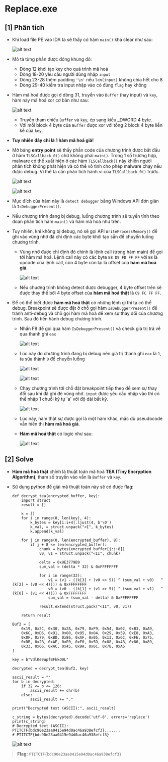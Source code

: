 # Replace.exe
## **[1] Phân tích**
- Khi load file PE vào IDA ta sẽ thấy có hàm `main()` khá clear như sau:
  
  ![alt text](../__images__/replace_1.png)

- Mô tả từng phần được đóng khung đỏ:
  - Dòng 12 khởi tạo key cho quá trình mã hoá
  - Dòng 18-20 yêu cầu người dùng nhập `input`
  - Dòng 23-28 thêm padding `'\n'` nếu `len(input)` không chia hết cho 8
  - Dòng 29-40 kiểm tra input nhập vào có đúng `flag` hay không
- Hàm mã hoá được gọi ở dòng 31, truyền vào `Buffer` (hay input) và `key`, hàm này mã hoá xor cơ bản như sau:
  
  ![alt text](../__images__/replace_2.png)

  - Truyền tham chiếu `Buffer` và `key`, ép sang kiểu _DWORD 4 byte.
  - Với mỗi block 4 byte của `Buffer` được xor với tổng 2 block 4 byte liền kề của `key`.
- **Tuy nhiên đây chỉ là 1 hàm mã hoá giả!**
- Mở bảng **entry point** sẽ thấy phần code của chương trình được bắt đầu ở hàm `TLSCallback_0()` chứ không phải `main()`. Trong 1 số trường hợp, malware có thể xuất hiện ở các hàm `TLSCallback()` này khiến người phân tích không phát hiện và có thể vô tình cho phép malware chạy nếu được debug. Vì thế ta cần phân tích hành vi của `TLSCallback_0()` trước.

  ![alt text](../__images__/replace_3.png)

  ![alt text](../__images__/replace_4.png)

- Mục đích của hàm này là `detect debugger` bằng Windows API đơn giản là `IsDebuggerPresent()`.
- Nếu chương trình đang bị debug, luồng chương trình sẽ tuyến tính theo đoạn phân tích hàm `main()` và hàm mã hoá như trên.
- Tuy nhiên, khi không bị debug, nó sẽ gọi API `WriteProcessMemory()` để ghi vào vùng nhớ đã chỉ định các byte khởi tạo sẵn để chuyển luồng chương trình.
  - Vùng nhớ được chỉ định đó chính là lệnh call (trong hàm main) để gọi tới hàm mã hoá. Lệnh call này có các byte `E8 D9 FD FF FF` với `E8` là opcode của lệnh call, còn 4 byte còn lại là offset của **hàm mã hoá giả**.

    ![alt text](../__images__/replace_5.png)

  - Nếu chương trình không detect được debugger, 4 byte offset trên sẽ được thay thế bởi 4 byte offset của **hàm mã hoá thật** là `C9 FC FF FF`.
- Để có thể biết được **hàm mã hoá thật** có những lệnh gì thì ta có thể debug. Breakpoint sẽ được đặt ở chỗ gọi hàm `IsDebuggerPresent()` để tránh anti-debug và chỗ gọi hàm mã hoá để xem sự thay đổi của chương trình. Sau đó tiến hành debug chương trình.
  - Nhấn F8 để gọi qua hàm `IsDebuggerPresent()` và check giá trị trả về qua thanh ghi `eax`

    ![alt text](../__images__/replace_7.png)

  - Lúc này do chương trình đang bị debug nên giá trị thanh ghi `eax` là `1`, ta sửa thành `0` để chuyển luồng

    ![alt text](../__images__/replace_8.png)

    ![alt text](../__images__/replace_9.png)

  - Chạy chương trình tới chỗ đặt breakpoint tiếp theo để xem sự thay đổi sau khi đã ghi đè vùng nhớ. `input` được yêu cầu nhập vào thì có thể nhập 1 chuỗi ký tự 'a' với độ dài bất kỳ.
    
    ![alt text](../__images__/replace_10.png)

  - Lúc này, hàm thật sự được gọi là một hàm khác, mặc dù pseudocode vẫn hiển thị **hàm mã hoá giả**.
  - **Hàm mã hoá thật** có logic như sau:
    
    ![alt text](../__images__/replace_11.png)
  
## **[2] Solve**
- **Hàm mã hoá thật** chính là thuật toán mã hoá **TEA (Tiny Encryption Algorithm)**, tham số truyền vào vẫn là `Buffer` và `key`.
- Sử dụng python để giải mã thuật toán này sẽ có được flag:
  
  ```
  def decrypt_tea(encrypted_buffer, key):
      import struct
      result = []
      
      k = []
      for i in range(0, len(key), 4):
          k_bytes = key[i:i+4].ljust(4, b'\0')
          k_val, = struct.unpack("<I", k_bytes)
          k.append(k_val)
      
      for j in range(0, len(encrypted_buffer), 8):
          if j + 8 <= len(encrypted_buffer):
              chunk = bytes(encrypted_buffer[j:j+8])
              v0, v1 = struct.unpack("<II", chunk)
              
              delta = 0x9E3779B9
              sum_val = (delta * 32) & 0xFFFFFFFF
              
              for i in range(32):
                  v1 = (v1 - ((k[3] + (v0 >> 5)) ^ (sum_val + v0)   ^ (k[2] + (v0 << 4)))) & 0xFFFFFFFF
                  v0 = (v0 - ((k[1] + (v1 >> 5)) ^ (sum_val + v1)   ^ (k[0] + (v1 << 4)))) & 0xFFFFFFFF
                  sum_val = (sum_val - delta) & 0xFFFFFFFF
              
              result.extend(struct.pack("<II", v0, v1))
      
      return result
  
  Buf2 = [
      0x19, 0x2C, 0x30, 0x2A, 0x79, 0xF9, 0x54, 0x02, 0xB3, 0xA9, 
      0x6C, 0xD6, 0x91, 0x80, 0x95, 0x04, 0x29, 0x59, 0xE8, 0xA3, 
      0x0F, 0x79, 0xBD, 0x86, 0xAF, 0x05, 0x13, 0x6C, 0xFE, 0x75, 
      0xDB, 0x2B, 0xAE, 0xE0, 0xF0, 0x5D, 0x88, 0x4B, 0x86, 0x89, 
      0x33, 0x66, 0xAC, 0x45, 0x9A, 0x6C, 0x78, 0xA6
  ]
  
  key = b"VdlKe9upfBFkkO0L"
  
  decrypted = decrypt_tea(Buf2, key)
  
  ascii_result = ""
  for b in decrypted:
      if 32 <= b <= 126:
          ascii_result += chr(b)
      else:
          ascii_result += "."
  
  print("Decrypted text (ASCII):", ascii_result)
  
  c_string = bytes(decrypted).decode('utf-8', errors='replace')
  print(c_string)
  # Decrypted text (ASCII): PTITCTF{bdc90e23aa0415e94d0ac46a938efcf3}.......
  # PTITCTF{bdc90e23aa0415e94d0ac46a938efcf3}
  ```

  ![alt text](../__images__/replace_12.png)

> **Flag:** `PTITCTF{bdc90e23aa0415e94d0ac46a938efcf3}`